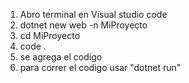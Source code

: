 1. Abro terminal en Visual studio code
2. dotnet new web -n MiProyecto
3. cd MiProyecto
4. code .
5. se agrega el codigo
6. para correr el codigo usar "dotnet run"